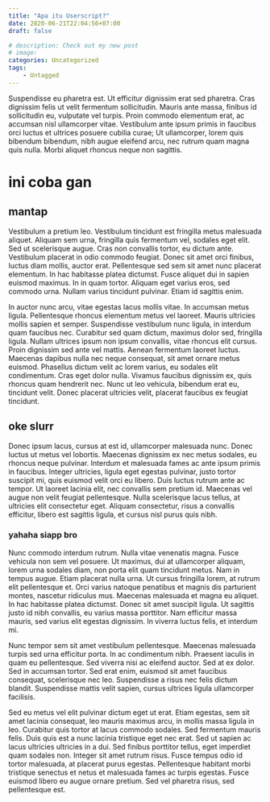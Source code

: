 ```yaml
---
title: "Apa itu Userscript?"
date: 2020-06-21T22:04:56+07:00
draft: false

# description: Check out my new post
# image: 
categories: Uncategorized
tags:
    - Untagged
---
```


Suspendisse eu pharetra est. Ut efficitur dignissim erat sed pharetra. Cras dignissim felis ut velit fermentum sollicitudin. Mauris ante massa, finibus id sollicitudin eu, vulputate vel turpis. Proin commodo elementum erat, ac accumsan nisl ullamcorper vitae. Vestibulum ante ipsum primis in faucibus orci luctus et ultrices posuere cubilia curae; Ut ullamcorper, lorem quis bibendum bibendum, nibh augue eleifend arcu, nec rutrum quam magna quis nulla. Morbi aliquet rhoncus neque non sagittis.

# ini coba gan
## mantap

Vestibulum a pretium leo. Vestibulum tincidunt est fringilla metus malesuada aliquet. Aliquam sem urna, fringilla quis fermentum vel, sodales eget elit. Sed ut scelerisque augue. Cras non convallis tortor, eu dictum ante. Vestibulum placerat in odio commodo feugiat. Donec sit amet orci finibus, luctus diam mollis, auctor erat. Pellentesque sed sem sit amet nunc placerat elementum. In hac habitasse platea dictumst. Fusce aliquet dui in sapien euismod maximus. In in quam tortor. Aliquam eget varius eros, sed commodo urna. Nullam varius tincidunt pulvinar. Etiam id sagittis enim.

In auctor nunc arcu, vitae egestas lacus mollis vitae. In accumsan metus ligula. Pellentesque rhoncus elementum metus vel laoreet. Mauris ultricies mollis sapien et semper. Suspendisse vestibulum nunc ligula, in interdum quam faucibus nec. Curabitur sed quam dictum, maximus dolor sed, fringilla ligula. Nullam ultrices ipsum non ipsum convallis, vitae rhoncus elit cursus. Proin dignissim sed ante vel mattis. Aenean fermentum laoreet luctus. Maecenas dapibus nulla nec neque consequat, sit amet ornare metus euismod. Phasellus dictum velit ac lorem varius, eu sodales elit condimentum. Cras eget dolor nulla. Vivamus faucibus dignissim ex, quis rhoncus quam hendrerit nec. Nunc ut leo vehicula, bibendum erat eu, tincidunt velit. Donec placerat ultricies velit, placerat faucibus ex feugiat tincidunt.

## oke slurr

Donec ipsum lacus, cursus at est id, ullamcorper malesuada nunc. Donec luctus ut metus vel lobortis. Maecenas dignissim ex nec metus sodales, eu rhoncus neque pulvinar. Interdum et malesuada fames ac ante ipsum primis in faucibus. Integer ultricies, ligula eget egestas pulvinar, justo tortor suscipit mi, quis euismod velit orci eu libero. Duis luctus rutrum ante ac tempor. Ut laoreet lacinia elit, nec convallis sem pretium id. Maecenas vel augue non velit feugiat pellentesque. Nulla scelerisque lacus tellus, at ultricies elit consectetur eget. Aliquam consectetur, risus a convallis efficitur, libero est sagittis ligula, et cursus nisl purus quis nibh.

### yahaha siapp bro

Nunc commodo interdum rutrum. Nulla vitae venenatis magna. Fusce vehicula non sem vel posuere. Ut maximus, dui at ullamcorper aliquam, lorem urna sodales diam, non porta elit quam tincidunt metus. Nam in tempus augue. Etiam placerat nulla urna. Ut cursus fringilla lorem, at rutrum elit pellentesque et. Orci varius natoque penatibus et magnis dis parturient montes, nascetur ridiculus mus. Maecenas malesuada et magna eu aliquet. In hac habitasse platea dictumst. Donec sit amet suscipit ligula. Ut sagittis justo id nibh convallis, eu varius massa porttitor. Nam efficitur massa mauris, sed varius elit egestas dignissim. In viverra luctus felis, et interdum mi.

Nunc tempor sem sit amet vestibulum pellentesque. Maecenas malesuada turpis sed urna efficitur porta. In ac condimentum nibh. Praesent iaculis in quam eu pellentesque. Sed viverra nisi ac eleifend auctor. Sed at ex dolor. Sed in accumsan tortor. Sed erat enim, euismod sit amet faucibus consequat, scelerisque nec leo. Suspendisse a risus nec felis dictum blandit. Suspendisse mattis velit sapien, cursus ultrices ligula ullamcorper facilisis.

Sed eu metus vel elit pulvinar dictum eget ut erat. Etiam egestas, sem sit amet lacinia consequat, leo mauris maximus arcu, in mollis massa ligula in leo. Curabitur quis tortor at lacus commodo sodales. Sed fermentum mauris felis. Duis quis est a nunc lacinia tristique eget nec erat. Sed ut sapien ac lacus ultricies ultricies in a dui. Sed finibus porttitor tellus, eget imperdiet quam sodales non. Integer sit amet rutrum risus. Fusce tempus odio id tortor malesuada, at placerat purus egestas. Pellentesque habitant morbi tristique senectus et netus et malesuada fames ac turpis egestas. Fusce euismod libero eu augue ornare pretium. Sed vel pharetra risus, sed pellentesque est.

